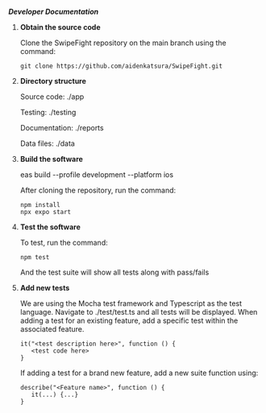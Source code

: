 ___Developer Documentation___

1. __Obtain the source code__

   Clone the SwipeFight repository on the main branch using the command:
   ```
   git clone https://github.com/aidenkatsura/SwipeFight.git
   ```

 2. __Directory structure__

    Source code: ./app

    Testing: ./testing

    Documentation: ./reports

    Data files: ./data

4. __Build the software__
   
   eas build --profile development --platform ios

   After cloning the repository, run the command:
   ```
   npm install
   npx expo start
   ```
5. __Test the software__
   
   To test, run the command:
   ```
   npm test
   ```
   And the test suite will show all tests along with pass/fails

6. __Add new tests__

   We are using the Mocha test framework and Typescript as the test language. Navigate to ./test/test.ts and all tests will be displayed. When adding a test for an existing feature, add a specific test within the associated feature. 
   ```
   it("<test description here>", function () {
      <test code here>
   }
   ```

   If adding a test for a brand new feature, add a new suite function using:
   ```
   describe("<Feature name>", function () {
      it(...) {...}
   }
   ```
   

   
